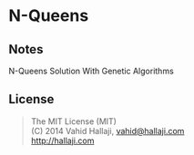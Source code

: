 N-Queens
========

## Notes

N-Queens Solution With Genetic Algorithms

## License

> The MIT License (MIT) <br>
> (C) 2014 Vahid Hallaji, <vahid@hallaji.com> <br> 
> http://hallaji.com
